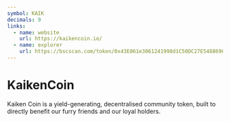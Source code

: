 ```yaml
---
symbol: KAIK
decimals: 9
links:
  - name: website
    url: https://kaikencoin.io/
  - name: explorer
    url: https://bscscan.com/token/0x43E061e3061241998d1C50DC27E5488696c23410
---
```


# KaikenCoin

Kaiken Coin is a yield-generating, decentralised community token, built to directly benefit our furry friends and our loyal holders.
